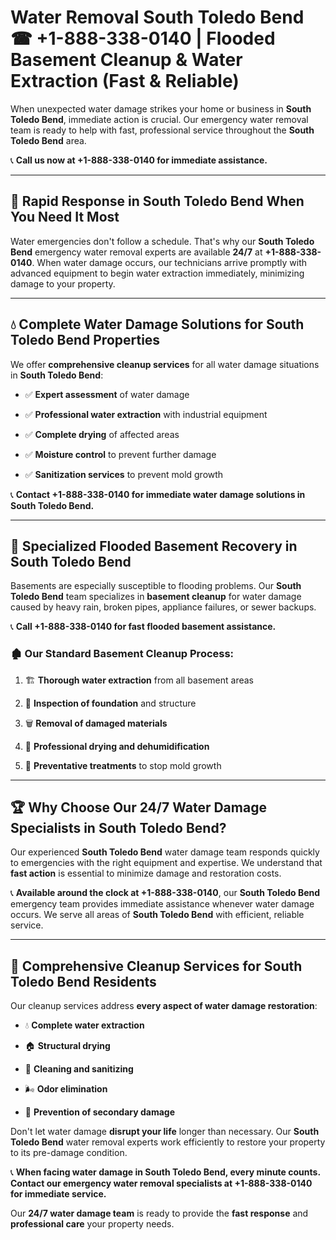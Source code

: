 # Water Removal South Toledo Bend ☎ +1-888-338-0140 | Flooded Basement Cleanup & Water Extraction (Fast & Reliable)

When unexpected water damage strikes your home or business in **South Toledo Bend**, immediate action is crucial. Our emergency water removal team is ready to help with fast, professional service throughout the **South Toledo Bend** area. 

📞 **Call us now at +1-888-338-0140 for immediate assistance.**
---
## 🚀 Rapid Response in South Toledo Bend When You Need It Most
Water emergencies don't follow a schedule. That's why our **South Toledo Bend** emergency water removal experts are available **24/7** at **+1-888-338-0140**. When water damage occurs, our technicians arrive promptly with advanced equipment to begin water extraction immediately, minimizing damage to your property.
---
## 💧 Complete Water Damage Solutions for South Toledo Bend Properties
We offer **comprehensive cleanup services** for all water damage situations in **South Toledo Bend**:
- ✅ **Expert assessment** of water damage  
- ✅ **Professional water extraction** with industrial equipment  
- ✅ **Complete drying** of affected areas  
- ✅ **Moisture control** to prevent further damage  
- ✅ **Sanitization services** to prevent mold growth  
📞 **Contact +1-888-338-0140 for immediate water damage solutions in South Toledo Bend.**
---
## 🌊 Specialized Flooded Basement Recovery in South Toledo Bend
Basements are especially susceptible to flooding problems. Our **South Toledo Bend** team specializes in **basement cleanup** for water damage caused by heavy rain, broken pipes, appliance failures, or sewer backups. 
📞 **Call +1-888-338-0140 for fast flooded basement assistance.**
### 🏚️ Our Standard Basement Cleanup Process:
1. 🏗️ **Thorough water extraction** from all basement areas  
2. 🔎 **Inspection of foundation** and structure  
3. 🗑️ **Removal of damaged materials**  
4. 💨 **Professional drying and dehumidification**  
5. 🚫 **Preventative treatments** to stop mold growth  
---
## 🏆 Why Choose Our 24/7 Water Damage Specialists in South Toledo Bend?
Our experienced **South Toledo Bend** water damage team responds quickly to emergencies with the right equipment and expertise. We understand that **fast action** is essential to minimize damage and restoration costs.
📞 **Available around the clock at +1-888-338-0140**, our **South Toledo Bend** emergency team provides immediate assistance whenever water damage occurs. We serve all areas of **South Toledo Bend** with efficient, reliable service.
---
## 🧹 Comprehensive Cleanup Services for South Toledo Bend Residents
Our cleanup services address **every aspect of water damage restoration**:
- 💧 **Complete water extraction**  
- 🏠 **Structural drying**  
- 🧼 **Cleaning and sanitizing**  
- 🌬️ **Odor elimination**  
- 🚫 **Prevention of secondary damage**  
Don't let water damage **disrupt your life** longer than necessary. Our **South Toledo Bend** water removal experts work efficiently to restore your property to its pre-damage condition.
📞 **When facing water damage in South Toledo Bend, every minute counts. Contact our emergency water removal specialists at +1-888-338-0140 for immediate service.**
Our **24/7 water damage team** is ready to provide the **fast response** and **professional care** your property needs.
